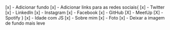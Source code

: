 [x] - Adicionar fundo
[x] - Adicionar links para as redes sociais{
    [x] - Twitter
    [x] - LinkedIn
    [x] - Instagram
    [x] - Facebook
    [x] - GitHub
    [X] - MeetUp
    [X] - Spotify
}
[x] - Idade com JS
[x] - Sobre mim
[x] - Foto
[x] - Deixar a imagem de fundo mais leve

